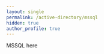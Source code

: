 ```yaml
---
layout: single
permalink: /active-directory/mssql
hidden: true 
author_profile: true
---
```


MSSQL here
